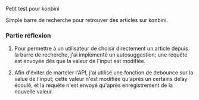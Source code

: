 Petit test pour konbini

Simple barre de recherche pour retrouver des articles sur konbini.

### Partie réflexion

1. Pour permettre à un utilisateur de choisir directement un article depuis la barre de recherche, j'ai implémenté un autosuggestion; une requête est envoyée dès que la valeur de l'input est modifiée.

2. Afin d'éviter de marteler l'API, j'ai utilisé une fonction de debounce sur la value de l'input; cette valeur n'est modifiée qu'après un certains delay écoulé, et la requête n'est envoyé qu'après enregistrement de la nouvelle valeur.
